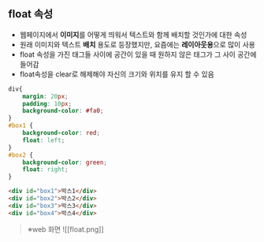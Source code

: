 ## float 속성
- 웹페이지에서 **이미지**를 어떻게 띄워서 텍스트와 함께 배치할 것인가에 대한 속성
- 원래 이미지와 텍스트 **배치** 용도로 등장했지만, 요즘에는 **레이아웃용**으로 많이 사용
- float 속성을 가진 태그들 사이에 공간이 있을 때 원하지 않은 태그가 그 사이 공간에 들어감
- float속성을 clear로 해제해야 자신의 크기와 위치를 유지 할 수 있음
```css
div{
	margin: 20px;
	padding: 10px;
	background-color: #fa0;
}
#box1 {
	background-color: red;
	float: left;
}
#box2 {
	background-color: green;
	float: right;
}
```
```html
<div id="box1">박스1</div>
<div id="box2">박스2</div>
<div id="box3">박스3</div>
<div id="box4">박스4</div>
```
>※web 화면
>![[float.png]]
